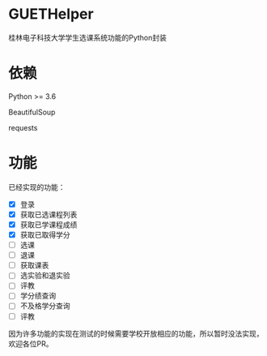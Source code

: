  # GUETHelper
桂林电子科技大学学生选课系统功能的Python封装

# 依赖
Python >= 3.6 

BeautifulSoup 

requests 

# 功能
已经实现的功能：
- [x] 登录
- [x] 获取已选课程列表
- [x] 获取已学课程成绩
- [x] 获取已取得学分
- [ ] 选课
- [ ] 退课
- [ ] 获取课表
- [ ] 选实验和退实验
- [ ] 评教
- [ ] 学分绩查询
- [ ] 不及格学分查询
- [ ] 评教

因为许多功能的实现在测试的时候需要学校开放相应的功能，所以暂时没法实现，欢迎各位PR。
